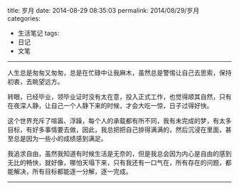 title: 岁月
date: 2014-08-29 08:35:03
permalink: 2014/08/29/岁月
categories:
- 生活笔记
tags:
- 日记
- 文笔

---

人生总是匆匆又匆匆，总是在忙碌中让我麻木，虽然总是警惕让自己去思索，保持初衷，去眺望远方。

<!--more-->
转眼，已经毕业，领毕业证时没有太在意，投入正式工作，也觉得顺其自然，只有在夜深人静，让自己一个人静下来的时候，才会大吃一惊，日子过得好快。

这个世界充斥了喧嚣、浮躁，每个人的承载都有所不同，我有未完成的梦，有太多目标，有好多事情要去做，因此，我总把把自己排得满满的，然后沉浸在里面，甚至总是因为一些小的成绩感到满足。

我追求自由，虽然我知道有时候生活是无奈的，但是我总会因为内心是自由的感到无比的畅快，就好像，哪怕天塌下来，只有我还有一口气在，所有存在的问题，都能解决，所有目标都能逐一分解，逐一完成。

---
